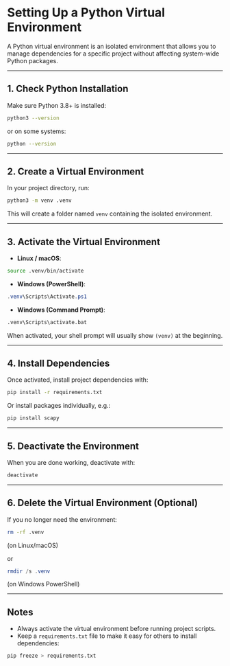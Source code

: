 # Setting Up a Python Virtual Environment

A Python virtual environment is an isolated environment that allows you to manage dependencies for a specific project without affecting system-wide Python packages.

---

## 1. Check Python Installation

Make sure Python 3.8+ is installed:

```bash
python3 --version
```

or on some systems:

```bash
python --version
```

---

## 2. Create a Virtual Environment

In your project directory, run:

```bash
python3 -m venv .venv
```

This will create a folder named `venv` containing the isolated environment.

---

## 3. Activate the Virtual Environment

- **Linux / macOS**:

```bash
source .venv/bin/activate
```

- **Windows (PowerShell)**:

```powershell
.venv\Scripts\Activate.ps1
```

- **Windows (Command Prompt)**:

```cmd
.venv\Scripts\activate.bat
```

When activated, your shell prompt will usually show `(venv)` at the beginning.

---

## 4. Install Dependencies

Once activated, install project dependencies with:

```bash
pip install -r requirements.txt
```

Or install packages individually, e.g.:

```bash
pip install scapy
```

---

## 5. Deactivate the Environment

When you are done working, deactivate with:

```bash
deactivate
```

---

## 6. Delete the Virtual Environment (Optional)

If you no longer need the environment:

```bash
rm -rf .venv
```

(on Linux/macOS)

or

```powershell
rmdir /s .venv
```

(on Windows PowerShell)

---

## Notes

- Always activate the virtual environment before running project scripts.  
- Keep a `requirements.txt` file to make it easy for others to install dependencies:

```bash
pip freeze > requirements.txt
```
